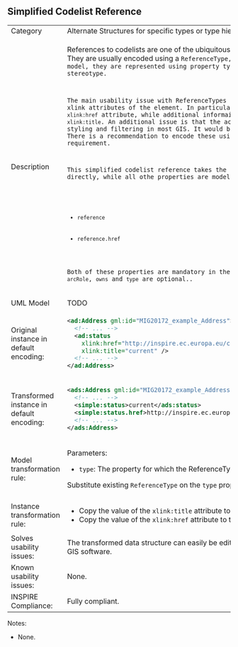 ## Simplified Codelist Reference

<table>
<tr>
<td>Category</td>
<td>Alternate Structures for specific types or type hierarchies</td>
</tr>
<tr>
<td>Description</td>
<td><p>References to codelists are one of the ubiquitous characteristics of the INSPIRE data specifications. They are usually encoded using a <code>ReferenceType, which is derived from an <code>xlink</code>. In the conceptual model, they are represented using property types that point to classes with a <code>&lt;&lt;Codelist&gt;&gt;</code> stereotype.</p> 
<p>The main usability issue with ReferenceTypes is that they encode all relevant information in the xlink attributes of the element. In particular, the actual external link is encoded in the <code>xlink:href</code> attribute, while additional informaiton may be encoded in attributes such as <code>xlink:title</code>. An additional issue is that the actual, full codelist URLs are unwieldy to use for styling and filtering in most GIS. It would be much preferable to use the local codelist values. There is a recommendation to encode these using the mentioned <code>xlink:title</code>, but no strict requirement.</p>
<p>This simplified codelist reference takes the property name and uses it to encode the title directly, while all othe properties are modelled as "subproperties":</p>
<ul>
    <li><code>reference</code></li>
	  <li><code>reference.href</code></li>
</ul>
<p>Both of these properties are mandatory in the <code>SimpleCitation</code>, while extra properties such as <code>arcRole</code>, <code>owns</code> and <code>type</code> are optional..</p>
</td>
</tr>
<tr>
<td>UML Model</td>
<td>TODO</td>
</tr>
<tr>
<td>Original instance in default encoding:</td>
<td>

```xml
<ad:Address gml:id="MIG20172_example_Address">
  <!-- ... -->
  <ad:status
    xlink:href="http://inspire.ec.europa.eu/codelist/StatusValue/current"
    xlink:title="current" />
  <!-- ... -->
</ad:Address>
```
   
</td>
</tr>
<tr>
<td>Transformed instance in default encoding:</td>
<td>

```xml
<ads:Address gml:id="MIG20172_example_Address">
  <!-- ... -->
  <simple:status>current</ads:status>
  <simple:status.href>http://inspire.ec.europa.eu/codelist/StatusValue/current</ads:status.href>
  <!-- ... -->
</ads:Address>
``` 

</td>
</tr>
<tr>
<td>Model transformation rule: </td>
<td>
    <p>Parameters:</p> 
    <ul>
      <li><code>type</code>: The property for which the ReferenceType is to be substituted, e.g. <code>status</code>.</li>
    </ul>
    <p>Substitute existing <code>ReferenceType</code> on the <code>type</code> property with this SimpleReference type.</p>
</td>
</tr>
<tr>
<td>Instance transformation rule:</td>
<td>
	<ul>
		<li>Copy the value of the <code>xlink:title</code> attribute to the property with the name of the <code>type</code> parameter.</li>
		<li>Copy the value of the <code>xlink:href</code> attribute to the property with the name of the <code>type.href</code> parameter.</li>
	</ul>
</td>
</tr>
<tr>
<td>Solves usability issues:</td>
<td>The transformed data structure can easily be edited, filtered and symbolized in desktop GIS and web GIS software.</td>
</tr>
<tr>
<td>Known usability issues:</td>
<td>None.</td>
</tr>
<tr>
<td>INSPIRE Compliance:</td>
<td>Fully compliant.</td>
</tr>
</table>

Notes:

 * None.
